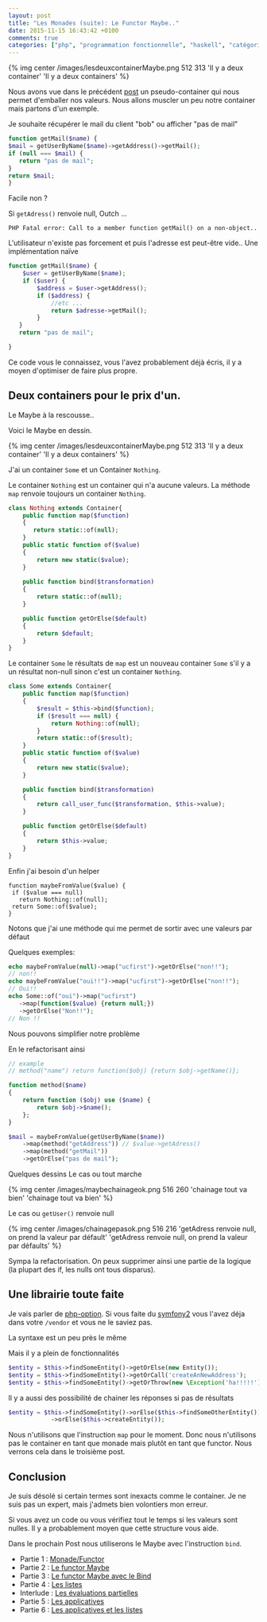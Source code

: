 ```yaml
---
layout: post
title: "Les Monades (suite): Le Functor Maybe.."
date: 2015-11-15 16:43:42 +0100
comments: true
categories: ["php", "programmation fonctionnelle", "haskell", "catégorie"]
---
```


{% img center /images/lesdeuxcontainerMaybe.png 512 313 'Il y a deux container' 'Il y a deux containers' %}

Nous avons vue dans le précédent [post](blog/2015/11/11/les-monades-en-php-cest-possible-dot/) un pseudo-container qui nous permet d'emballer nos valeurs. Nous allons muscler un peu notre container mais partons d'un exemple.

Je souhaite récupérer le mail du client "bob" ou afficher "pas de mail"

``` php
function getMail($name) {
$mail = getUserByName($name)->getAddress()->getMail();
if (null === $mail) {
   return "pas de mail"; 
}
return $mail;
}
```

Facile non ?

<!--more-->
Si `getAdress()` renvoie null, Outch ...

```
PHP Fatal error: Call to a member function getMail() on a non-object..
```

L'utilisateur n'existe pas forcement et puis l'adresse est peut-être vide.. Une implémentation naïve

``` php
function getMail($name) {
    $user = getUserByName($name);
    if ($user) {
        $address = $user->getAddress();
        if ($address) {
            //etc ...
            return $adresse->getMail();
        }
   }
   return "pas de mail";

}


```

Ce code vous le connaissez, vous l'avez probablement déjà écris, il y a moyen d'optimiser de faire plus propre.

## Deux containers pour le prix d'un.
Le Maybe à la rescousse..

Voici le Maybe en dessin.

{% img center /images/lesdeuxcontainerMaybe.png 512 313 'Il y a deux container' 'Il y a deux containers' %}

J'ai un container `Some` et un Container `Nothing`.

Le container `Nothing` est un container qui n'a aucune valeurs. La méthode `map` renvoie toujours un container `Nothing`.

``` php
class Nothing extends Container{
    public function map($function)
    {
       return static::of(null);
    }
    public static function of($value)
    {
        return new static($value);
    }
    
    public function bind($transformation)
    {
        return static::of(null);
    }

    public function getOrElse($default)
    {
        return $default;
    }
}

```

Le container `Some` le résultats de `map` est un nouveau container `Some` s'il y a un résultat non-null sinon c'est un container `Nothing`.

``` php 
class Some extends Container{
    public function map($function)
    {
        $result = $this->bind($function);
        if ($result === null) {
            return Nothing::of(null);
        }
        return static::of($result);
    }
    public static function of($value)
    {
        return new static($value);
    }

    public function bind($transformation)
    {
        return call_user_func($transformation, $this->value);
    }

    public function getOrElse($default)
    {
        return $this->value;
    }
}

```

Enfin j'ai besoin d'un helper 

```
function maybeFromValue($value) {
 if ($value === null) 
   return Nothing::of(null);
 return Some::of($value);
}

```

Notons que j'ai une méthode qui me permet de sortir avec une valeurs par défaut

Quelques exemples:

``` php
echo maybeFromValue(null)->map("ucfirst")->getOrElse("non!!");
// non!!
echo maybeFromValue("oui!!")->map("ucfirst")->getOrElse("non!!");
// Oui!!
echo Some::of("oui")->map("ucfirst")
   ->map(function($value) {return null;})
   ->getOrElse("Non!!");
// Non !!
```

Nous pouvons simplifier notre problème 

En le refactorisant ainsi

``` php
// example
// method("name") return function($obj) {return $obj->getName()};

function method($name)
{
    return function ($obj) use ($name) {
        return $obj->$name();
    };
}

$mail = maybeFromValue(getUserByName($name))
    ->map(method("getAddress")) // $value->getAdress()
    ->map(method("getMail"))
    ->getOrElse("pas de mail");
```

Quelques dessins
Le cas ou tout marche

{% img center /images/maybechainageok.png 516 260 'chainage tout va bien' 'chainage tout va bien' %}

Le cas ou `getUser()` renvoie null

{% img center /images/chainagepasok.png 516 216 'getAdress renvoie null, on prend la valeur par défault' 'getAdress renvoie null, on prend la valeur par défaults' %}


Sympa la refactorisation. On peux supprimer ainsi une partie de la logique (la plupart des if, les nulls ont tous disparus).

## Une librairie toute faite

Je vais parler de [php-option](https://github.com/schmittjoh/php-option). Si vous faite du [symfony2](https://symfony.com/) vous l'avez déja dans votre `/vendor` et vous ne le saviez pas.

La syntaxe est un peu près le même

Mais il y a plein de fonctionnalités

``` php
$entity = $this->findSomeEntity()->getOrElse(new Entity());
$entity = $this->findSomeEntity()->getOrCall('createAnNewAddress');
$entity = $this->findSomeEntity()->getOrThrow(new \Exception('ha!!!!!'));
```

Il y a aussi des possibilité de chainer les réponses si pas de résultats
``` php
$entity = $this->findSomeEntity()->orElse($this->findSomeOtherEntity())
            ->orElse($this->createEntity());
```

Nous n'utilisons que l'instruction `map` pour le moment. Donc nous n'utilisons pas le container en tant que monade mais plutôt en tant que functor. Nous verrons cela dans le troisième post.

## Conclusion

Je suis désolé si certain termes sont inexacts comme le container. Je ne suis pas un expert, mais j'admets bien volontiers mon erreur.

Si vous avez un code ou vous vérifiez tout le temps si les valeurs sont nulles. Il y a probablement moyen que cette structure vous aide.

Dans le prochain Post nous utiliserons le Maybe avec l'instruction `bind`.

 * Partie 1 : [Monade/Functor](/blog/2015/11/11/les-monades-en-php-cest-possible-dot/)
 * Partie 2 : [Le functor Maybe](/blog/2015/11/15/les-monades-suite-le-functor-maybe-dot/)
 * Partie 3 : [Le functor Maybe avec le Bind](/blog/2015/11/22/les-monades-3-le-maybe-suite/)
 * Partie 4 : [Les listes](/blog/2015/11/29/les-monades-les-listes/)
 * Interlude : [Les évaluations partielles](/blog/2015/12/06/les-monades-evaluation-partielle/)
 * Partie 5 : [Les applicatives](/blog/2015/12/20/les-monades-5-les-applicatives/)
 * Partie 6 : [Les applicatives et les listes](/blog/2016/01/25/les-monades-applicative-et-les-listes/) 

